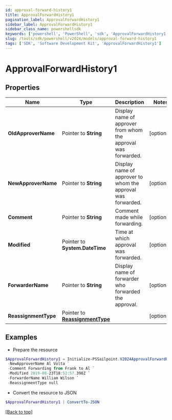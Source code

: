 ```yaml
---
id: approval-forward-history1
title: ApprovalForwardHistory1
pagination_label: ApprovalForwardHistory1
sidebar_label: ApprovalForwardHistory1
sidebar_class_name: powershellsdk
keywords: ['powershell', 'PowerShell', 'sdk', 'ApprovalForwardHistory1'] 
slug: /tools/sdk/powershell/v2024/models/approval-forward-history1
tags: ['SDK', 'Software Development Kit', 'ApprovalForwardHistory1']
---
```



# ApprovalForwardHistory1

## Properties

Name | Type | Description | Notes
------------ | ------------- | ------------- | -------------
**OldApproverName** |  Pointer to **String** | Display name of approver from whom the approval was forwarded. | [optional] 
**NewApproverName** |  Pointer to **String** | Display name of approver to whom the approval was forwarded. | [optional] 
**Comment** |  Pointer to **String** | Comment made while forwarding. | [optional] 
**Modified** |  Pointer to **System.DateTime** | Time at which approval was forwarded. | [optional] 
**ForwarderName** |  Pointer to **String** | Display name of forwarder who forwarded the approval. | [optional] 
**ReassignmentType** |  Pointer to [**ReassignmentType**](reassignment-type) |  | [optional] 

## Examples

- Prepare the resource
```powershell
$ApprovalForwardHistory1 = Initialize-PSSailpoint.V2024ApprovalForwardHistory1  -OldApproverName Frank Mir `
 -NewApproverName Al Volta `
 -Comment Forwarding from Frank to Al `
 -Modified 2019-08-23T18:52:57.398Z `
 -ForwarderName William Wilson `
 -ReassignmentType null
```

- Convert the resource to JSON
```powershell
$ApprovalForwardHistory1 | ConvertTo-JSON
```


[[Back to top]](#) 


